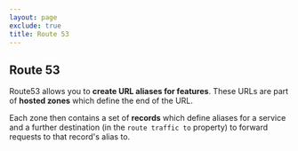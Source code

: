 ```yaml
---
layout: page
exclude: true
title: Route 53
---
```


## Route 53

Route53 allows you to **create URL aliases for features**. These URLs are part of **hosted zones** which define the end of the URL.

Each zone then contains a set of **records** which define aliases for a service and a further destination (in the `route traffic to` property) to forward requests to that record's alias to.
<!--stackedit_data:
eyJoaXN0b3J5IjpbLTE5NTk0MDM1NDZdfQ==
-->
